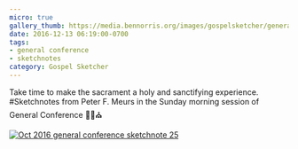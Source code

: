 ```yaml
---
micro: true
gallery_thumb: https://media.bennorris.org/images/gospelsketcher/general-conference/oct-2016/oct-16-4-meurs.jpg
date: 2016-12-13 06:19:00-0700
tags:
- general conference
- sketchnotes
category: Gospel Sketcher
---
```


Take time to make the sacrament a holy and sanctifying experience.
#Sketchnotes from Peter F. Meurs in the Sunday morning session of General Conference ✍🏼⛪️

[![Oct 2016 general conference sketchnote 25](https://media.bennorris.org/images/gospelsketcher/general-conference/oct-2016/oct-16-4-meurs.jpg)](https://media.bennorris.org/images/gospelsketcher/general-conference/oct-2016/oct-16-4-meurs.jpg)